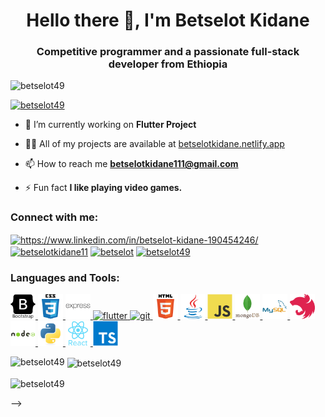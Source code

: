 <h1 align="center">Hello there 👋, I'm Betselot Kidane</h1>
<h3 align="center">Competitive programmer and a passionate full-stack developer from Ethiopia</h3>

<p align="left"> <img src="https://komarev.com/ghpvc/?username=betselot49&label=Profile%20views&color=0e75b6&style=flat" alt="betselot49" /> </p>

<p align="left"> <a href="https://github.com/ryo-ma/github-profile-trophy"><img src="https://github-profile-trophy.vercel.app/?username=betselot49" alt="betselot49" /></a> </p>

- 🔭 I’m currently working on **Flutter Project**

- 👨‍💻 All of my projects are available at [betselotkidane.netlify.app](betselotkidane.netlify.app)

- 📫 How to reach me **betselotkidane111@gmail.com**

- ⚡ Fun fact **I like playing video games.**

<h3 align="left">Connect with me:</h3>
<p align="left">
<a href="https://linkedin.com/in/https://www.linkedin.com/in/betselot-kidane-190454246/" target="blank"><img align="center" src="https://raw.githubusercontent.com/rahuldkjain/github-profile-readme-generator/master/src/images/icons/Social/linked-in-alt.svg" alt="https://www.linkedin.com/in/betselot-kidane-190454246/" height="30" width="40" /></a>
<a href="https://www.hackerrank.com/betselotkidane11" target="blank"><img align="center" src="https://raw.githubusercontent.com/rahuldkjain/github-profile-readme-generator/master/src/images/icons/Social/hackerrank.svg" alt="betselotkidane11" height="30" width="40" /></a>
<a href="https://codeforces.com/profile/betselot" target="blank"><img align="center" src="https://raw.githubusercontent.com/rahuldkjain/github-profile-readme-generator/master/src/images/icons/Social/codeforces.svg" alt="betselot" height="30" width="40" /></a>
<a href="https://www.leetcode.com/betselot49" target="blank"><img align="center" src="https://raw.githubusercontent.com/rahuldkjain/github-profile-readme-generator/master/src/images/icons/Social/leet-code.svg" alt="betselot49" height="30" width="40" /></a>
</p>

<h3 align="left">Languages and Tools:</h3>
<p align="left"> <a href="https://getbootstrap.com" target="_blank" rel="noreferrer"> <img src="https://raw.githubusercontent.com/devicons/devicon/master/icons/bootstrap/bootstrap-plain-wordmark.svg" alt="bootstrap" width="40" height="40"/> </a> <a href="https://www.w3schools.com/css/" target="_blank" rel="noreferrer"> <img src="https://raw.githubusercontent.com/devicons/devicon/master/icons/css3/css3-original-wordmark.svg" alt="css3" width="40" height="40"/> </a> <a href="https://expressjs.com" target="_blank" rel="noreferrer"> <img src="https://raw.githubusercontent.com/devicons/devicon/master/icons/express/express-original-wordmark.svg" alt="express" width="40" height="40"/> </a> <a href="https://flutter.dev" target="_blank" rel="noreferrer"> <img src="https://www.vectorlogo.zone/logos/flutterio/flutterio-icon.svg" alt="flutter" width="40" height="40"/> </a> <a href="https://git-scm.com/" target="_blank" rel="noreferrer"> <img src="https://www.vectorlogo.zone/logos/git-scm/git-scm-icon.svg" alt="git" width="40" height="40"/> </a> <a href="https://www.w3.org/html/" target="_blank" rel="noreferrer"> <img src="https://raw.githubusercontent.com/devicons/devicon/master/icons/html5/html5-original-wordmark.svg" alt="html5" width="40" height="40"/> </a> <a href="https://www.java.com" target="_blank" rel="noreferrer"> <img src="https://raw.githubusercontent.com/devicons/devicon/master/icons/java/java-original.svg" alt="java" width="40" height="40"/> </a> <a href="https://developer.mozilla.org/en-US/docs/Web/JavaScript" target="_blank" rel="noreferrer"> <img src="https://raw.githubusercontent.com/devicons/devicon/master/icons/javascript/javascript-original.svg" alt="javascript" width="40" height="40"/> </a> <a href="https://www.mongodb.com/" target="_blank" rel="noreferrer"> <img src="https://raw.githubusercontent.com/devicons/devicon/master/icons/mongodb/mongodb-original-wordmark.svg" alt="mongodb" width="40" height="40"/> </a> <a href="https://www.mysql.com/" target="_blank" rel="noreferrer"> <img src="https://raw.githubusercontent.com/devicons/devicon/master/icons/mysql/mysql-original-wordmark.svg" alt="mysql" width="40" height="40"/> </a> <a href="https://nestjs.com/" target="_blank" rel="noreferrer"> <img src="https://raw.githubusercontent.com/devicons/devicon/master/icons/nestjs/nestjs-plain.svg" alt="nestjs" width="40" height="40"/> </a> <a href="https://nodejs.org" target="_blank" rel="noreferrer"> <img src="https://raw.githubusercontent.com/devicons/devicon/master/icons/nodejs/nodejs-original-wordmark.svg" alt="nodejs" width="40" height="40"/> </a> <a href="https://www.python.org" target="_blank" rel="noreferrer"> <img src="https://raw.githubusercontent.com/devicons/devicon/master/icons/python/python-original.svg" alt="python" width="40" height="40"/> </a> <a href="https://reactjs.org/" target="_blank" rel="noreferrer"> <img src="https://raw.githubusercontent.com/devicons/devicon/master/icons/react/react-original-wordmark.svg" alt="react" width="40" height="40"/> </a> <a href="https://www.typescriptlang.org/" target="_blank" rel="noreferrer"> <img src="https://raw.githubusercontent.com/devicons/devicon/master/icons/typescript/typescript-original.svg" alt="typescript" width="40" height="40"/> </a> </p>

<p><img align="left" src="https://github-readme-stats.vercel.app/api/top-langs?username=betselot49&show_icons=true&locale=en&layout=compact" alt="betselot49" /></p>

<p>&nbsp;<img align="center" src="https://github-readme-stats.vercel.app/api?username=betselot49&show_icons=true&locale=en" alt="betselot49" /></p>

<p><img align="center" src="https://github-readme-streak-stats.herokuapp.com/?user=betselot49&" alt="betselot49" /></p>








<!-- <h1 align="center">Hey there! 👋 This is Betselot Kidane</h1>
<pre align="center">Passionate Competitive Programmer and Full-Stack Developer</pre>
<br>

<pre align="center">
!!!!!!!!!!!!!!!!!!!!!!!!!!!!!!!!!!!!!!!
!!!!                               !!!!
!!!!     WELCOME TO MY GITHUB      !!!!
!!!!                               !!!!
!!!!!!!!!!!!!!!!!!!!!!!!!!!!!!!!!!!!!!!

</pre>

<img align="center" alt="code" src="https://res.cloudinary.com/practicaldev/image/fetch/s--enVmT-G4--/c_imagga_scale,f_auto,fl_progressive,h_420,q_auto,w_1000/https://dev-to-uploads.s3.amazonaws.com/uploads/articles/7j8s2h4erdejm82dyyn7.png">
<p align="left"> <img src="https://komarev.com/ghpvc/?username=rio3210&label=Profile%20views&color=0e75b6&style=flat" alt="rio3210" /> </p>

<h3 align="left">What I can do</h3>
<p align="left"> <a href="https://www.postgresql.org" target="_blank" rel="noreferrer">  <img src="https://raw.githubusercontent.com/devicons/devicon/master/icons/python/python-original.svg" alt="python" width="40" height="40"/> </a> <a href="https://www.w3schools.com/css/" target="_blank" rel="noreferrer"> <img src="https://raw.githubusercontent.com/devicons/devicon/master/icons/css3/css3-original-wordmark.svg" alt="css3" width="40" height="40"/> </a>  <a href="https://git-scm.com/" target="_blank" rel="noreferrer"> <img src="https://www.vectorlogo.zone/logos/git-scm/git-scm-icon.svg" alt="git" width="40" height="40"/> </a> <a href="https://www.w3.org/html/" target="_blank" rel="noreferrer"> <img src="https://raw.githubusercontent.com/devicons/devicon/master/icons/html5/html5-original-wordmark.svg" alt="html5" width="40" height="40"/> </a> <a href="https://www.java.com" target="_blank" rel="noreferrer"> <img src="https://raw.githubusercontent.com/devicons/devicon/master/icons/java/java-original.svg" alt="java" width="40" height="40"/> </a> <a href="https://developer.mozilla.org/en-US/docs/Web/JavaScript" target="_blank" rel="noreferrer"> <img src="https://raw.githubusercontent.com/devicons/devicon/master/icons/javascript/javascript-original.svg" alt="javascript" width="40" height="40"/> </a> <a href="https://www.mongodb.com/" target="_blank" rel="noreferrer"> <img src="https://raw.githubusercontent.com/devicons/devicon/master/icons/mongodb/mongodb-original-wordmark.svg" alt="mongodb" width="40" height="40"/> </a> <a href="https://www.mysql.com/" target="_blank" rel="noreferrer"> <img src="https://raw.githubusercontent.com/devicons/devicon/master/icons/mysql/mysql-original-wordmark.svg" alt="mysql" width="40" height="40"/> </a> 
<a href="https://legacy.reactjs.org/docs/getting-started.html" target="_blank" rel="noreferrer"> <img src="https://cdn.freebiesupply.com/logos/thumbs/2x/react-1-logo.png" alt="react" width="50" height="40"/> </a>
 <a href="http://expressjs.com/" target="_blank" rel="noreferrer"> <img src="https://www.sysleaf.com/static/4df94bc06ab3c9cbcafa31fe010c96e4/647de/nodejs-express.png" alt="express" width="80" height="40"/> </a>
</p>

<pre>Contact me <a href="betselotkidane111@gmail.com">semail</a></pre>
<br>
<pre><a href="betselotkidane.netlify.app">Website</a></pre>





<!-- ### Hi there 👋


**betselot49/betselot49** is a ✨ _special_ ✨ repository because its `README.md` (this file) appears on your GitHub profile.

Here are some ideas to get you started:

- 🔭 I’m currently working on ...
- 🌱 I’m currently learning ...
- 👯 I’m looking to collaborate on ...
- 🤔 I’m looking for help with ...
- 💬 Ask me about ...
- 📫 How to reach me: ...
- 😄 Pronouns: ...
- ⚡ Fun fact: ...

 -->
 -->
